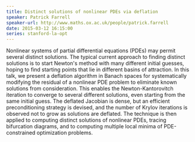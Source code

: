 ```yaml
---
title: Distinct solutions of nonlinear PDEs via deflation
speaker: Patrick Farrell
speaker-url: http://www.maths.ox.ac.uk/people/patrick.farrell
date: 2015-03-12 16:15:00
series: stanford-la-opt
---
```


Nonlinear systems of partial differential equations (PDEs) may permit several
distinct solutions.  The typical current approach to finding distinct solutions
is to start Newton's method with many different initial guesses, hoping to find
starting points that lie in different basins of attraction.  In this talk, we
present a deflation algorithm in Banach spaces for systematically modifying
the residual of a nonlinear PDE problem to eliminate known solutions from
consideration.  This enables the Newton-Kantorovitch iteration to converge to
several different solutions, even starting from the same initial guess.  The
deflated Jacobian is dense, but an efficient preconditioning strategy is
devised, and the number of Krylov iterations is observed not to grow as
solutions are deflated.  The technique is then applied to computing distinct
solutions of nonlinear PDEs, tracing bifurcation diagrams, and to computing
multiple local minima of PDE-constrained optimization problems.

